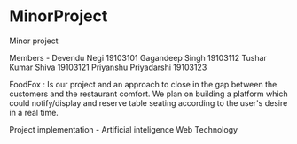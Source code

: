 # MinorProject
Minor project


Members -
Devendu Negi 19103101
Gagandeep Singh 19103112
Tushar Kumar Shiva 19103121
Priyanshu Priyadarshi 19103123

FoodFox : Is our project and an approach to close in the gap between the customers and the restaurant comfort.
We plan on building a platform which could notify/display and reserve table seating according to the user's desire in a real time.

Project implementation -
Artificial inteligence 
Web Technology
